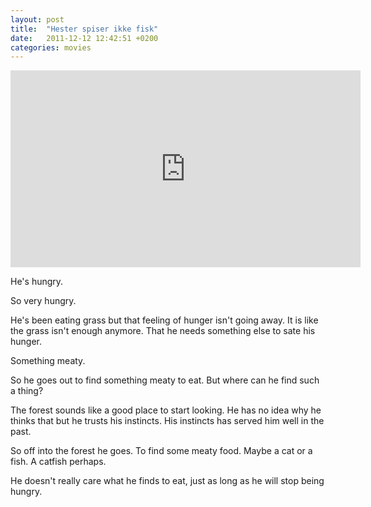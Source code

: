 ```yaml
---
layout: post
title:  "Hester spiser ikke fisk"
date:   2011-12-12 12:42:51 +0200
categories: movies
---
```

<iframe width="560" height="315" src="https://www.youtube.com/embed/8G0Q4mbAjcM?rel=0" frameborder="0" allowfullscreen></iframe>

He's hungry.

So very hungry.

He's been eating grass but that feeling of hunger isn't going away. It is like the grass isn't enough anymore. That he needs something else to sate his hunger.

Something meaty.

So he goes out to find something meaty to eat. But where can he find such a thing?

The forest sounds like a good place to start looking. He has no idea why he thinks that but he trusts his instincts. His instincts has served him well in the past.

So off into the forest he goes. To find some meaty food. Maybe a cat or a fish. A catfish perhaps.

He doesn't really care what he finds to eat, just as long as he will stop being hungry.

